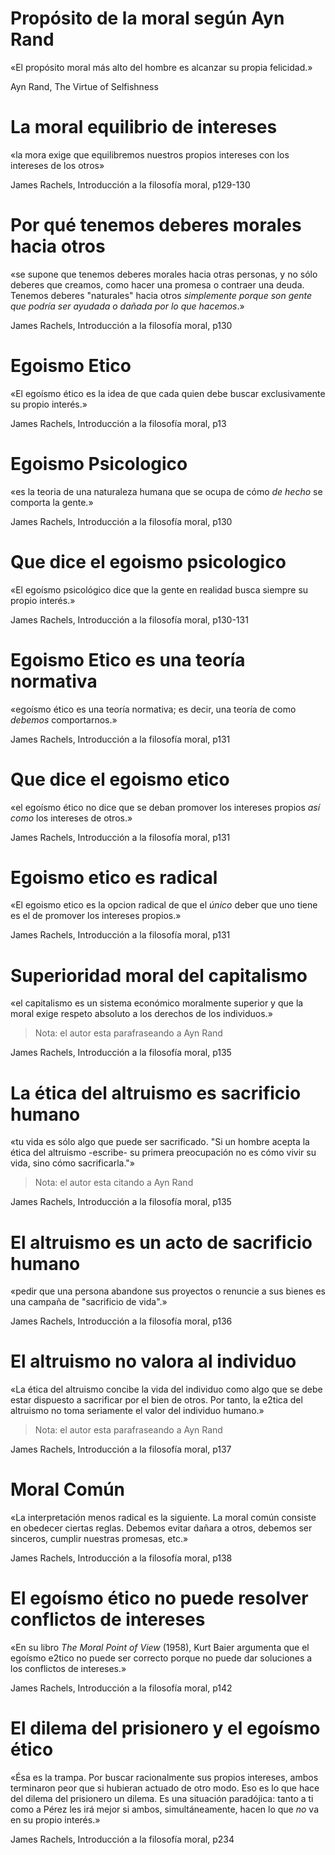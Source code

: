 # Propósito de la moral según Ayn Rand

«El propósito moral más alto del hombre es alcanzar su propia felicidad.»

Ayn Rand, The Virtue of Selfishness

# La moral equilibrio de intereses

«la mora exige que equilibremos nuestros propios intereses con los intereses de los otros»

James Rachels, Introducción a la filosofía moral, p129-130

# Por qué tenemos deberes morales hacia otros

«se supone que tenemos deberes morales hacia otras personas, y no sólo deberes que creamos, como hacer una promesa o contraer una deuda. Tenemos deberes "naturales" hacia otros _simplemente porque son gente que podría ser ayudada o dañada por lo que hacemos_.»

James Rachels, Introducción a la filosofía moral, p130

# Egoismo Etico

«El egoísmo ético es la idea de que cada quien debe buscar exclusivamente su propio interés.»

James Rachels, Introducción a la filosofía moral, p13

# Egoismo Psicologico

«es la teoria de una naturaleza humana que se ocupa de cómo _de hecho_ se comporta la gente.»

James Rachels, Introducción a la filosofía moral, p130

# Que dice el egoismo psicologico

«El egoísmo psicológico dice que la gente en realidad busca siempre su propio interés.»

James Rachels, Introducción a la filosofía moral, p130-131

# Egoismo Etico es una teoría normativa

«egoísmo ético es una teoría normativa; es decir, una teoría de como _debemos_ comportarnos.»

James Rachels, Introducción a la filosofía moral, p131

# Que dice el egoismo etico

«el egoísmo ético no dice que se deban promover los intereses propios _así como_ los intereses de otros.»

James Rachels, Introducción a la filosofía moral, p131

# Egoismo etico es radical

«El egoismo etico es la opcion radical de que el _único_ deber que uno tiene es el de promover los intereses propios.»

James Rachels, Introducción a la filosofía moral, p131

# Superioridad moral del capitalismo

«el capitalismo es un sistema económico moralmente superior y que la moral exige respeto absoluto a los derechos de los individuos.»

> Nota: el autor esta parafraseando a Ayn Rand

James Rachels, Introducción a la filosofía moral, p135

# La ética del altruismo es sacrificio humano

«tu vida es sólo algo que puede ser sacrificado. "Si un hombre acepta la ética del altruismo -escribe- su primera preocupación no es cómo vivir su vida, sino cómo sacrificarla."»

> Nota: el autor esta citando a Ayn Rand

James Rachels, Introducción a la filosofía moral, p135

# El altruismo es un acto de sacrificio humano

«pedir que una persona abandone sus proyectos o renuncie a sus bienes es una campaña de "sacrificio de vida".»

James Rachels, Introducción a la filosofía moral, p136

# El altruismo no valora al individuo

«La ética del altruismo concibe la vida del individuo como algo que se debe estar dispuesto a sacrificar por el bien de otros. Por tanto, la e2tica del altruismo no toma seriamente el valor del individuo humano.»

> Nota: el autor esta parafraseando a Ayn Rand

James Rachels, Introducción a la filosofía moral, p137

# Moral Común

«La interpretación menos radical es la siguiente. La moral común consiste en obedecer ciertas reglas. Debemos evitar dañara a otros, debemos ser sinceros, cumplir nuestras promesas, etc.»

James Rachels, Introducción a la filosofía moral, p138

# El egoísmo ético no puede resolver conflictos de intereses

«En su libro _The Moral Point of View_ (1958), Kurt Baier argumenta que el egoísmo e2tico no puede ser correcto porque no puede dar soluciones a los conflictos de intereses.»

James Rachels, Introducción a la filosofía moral, p142

# El dilema del prisionero y el egoísmo ético

«Ésa es la trampa. Por buscar racionalmente sus propios intereses, ambos terminaron peor que si hubieran actuado de otro modo. Eso es lo que hace del dilema del prisionero un dilema. Es una situación paradójica: tanto a ti como a Pérez les irá mejor si ambos, simultáneamente, hacen lo que _no_ va en su propio interés.»

James Rachels, Introducción a la filosofía moral, p234